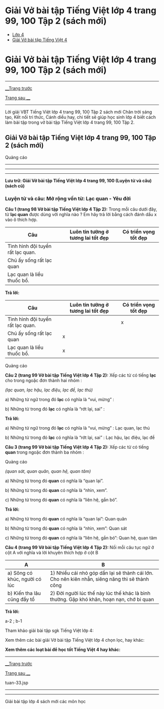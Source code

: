 # Giải Vở bài tập Tiếng Việt lớp 4 trang 99, 100 Tập 2 (sách mới)

  * [Lớp 4](https://vietjack.com/series/lop-4.jsp)
  * [Giải Vở bài tập Tiếng Việt 4](https://vietjack.com/giai-vo-bai-tap-tieng-viet-4/index.jsp)



# Giải Vở bài tập Tiếng Việt lớp 4 trang 99, 100 Tập 2 (sách mới)

* * *

[__Trang trước](https://vietjack.com/giai-vo-bai-tap-tieng-viet-4/tuan-33.jsp)

[Trang sau __](https://vietjack.com/giai-vo-bai-tap-tieng-viet-4/tuan-33.jsp)

* * *

Lời giải VBT Tiếng Việt lớp 4 trang 99, 100 Tập 2 sách mới Chân trời sáng tạo, Kết nối tri thức, Cánh diều hay, chi tiết sẽ giúp học sinh lớp 4 biết cách làm bài tập trong vở bài tập Tiếng Việt lớp 4 trang 99, 100 Tập 2.

## Giải Vở bài tập Tiếng Việt lớp 4 trang 99, 100 Tập 2 (sách mới)

Quảng cáo

* * *

* * *

* * *

**Lưu trữ: Giải Vở bài tập Tiếng Việt lớp 4 trang 99, 100 (Luyện từ và câu) (sách cũ)**

### **Luyện từ và câu: Mở rộng vốn từ: Lạc quan - Yêu đời**

**Câu 1 (trang 98 Vở bài tập Tiếng Việt lớp 4 Tập 2):** Trong mỗi câu dưới đây, từ **lạc quan** được dùng với nghĩa nào ? Em hãy trả lời bằng cách đánh dấu x vào ô thích hợp.

Câu |  Luôn tin tưởng ở tương lai tốt đẹp|  Có triển vọng tốt đẹp  
---|---|---  
Tình hình đội tuyển rất lạc quan. |  |   
Chú ấy sống rất lạc quan |  |   
Lạc quan là liều thuốc bổ. |  |   
  
**Trả lời:**

Câu |  Luôn tin tưởng ở tương lai tốt đẹp|  Có triển vọng tốt đẹp  
---|---|---  
Tình hình đội tuyển rất lạc quan. |  |  x  
Chú ấy sống rất lạc quan |  x|   
Lạc quan là liều thuốc bổ. |  x|   
  
Quảng cáo

**Câu 2 (trang 99 Vở bài tập Tiếng Việt lớp 4 Tập 2):** Xếp các từ có tiếng **lạc** cho trong ngoặc đơn thành hai nhóm : 

_(lạc quan, lạc hậu, lạc điệu, lạc đề, lạc thú)_

a) Những từ ngữ trong đó **lạc** có nghĩa là “vui, mừng” :

b) Những từ trong đó **lạc** có nghĩa là “rớt lại, sai” :

**Trả lời:**

a) Những từ ngữ trong đó **lạc** có nghĩa là “vui, mừng” : Lạc quan, lạc thú

b) Những từ trong đó **lạc** có nghĩa là “rớt lại, sai” : Lạc hậu, lạc điệu, lạc đề

**Câu 3 (trang 99 Vở bài tập Tiếng Việt lớp 4 Tập 2):** Xếp các từ có tiếng **quan** trong ngoặc đơn thành ba nhóm :

Quảng cáo

_(quan sát, quan quân, quan hệ, quan tâm)_

a) Những từ trong đó **quan** có nghĩa là “quan lại”.

b) Những từ trong đó **quan** có nghĩa là “nhìn, xem”.

c) Những từ trong đó **quan** có nghĩa là “liên hệ, gắn bó”.

**Trả lời:**

a) Những từ trong đó **quan** có nghĩa là “quan lại”: Quan quân

b) Những từ trong đó **quan** có nghĩa là “nhìn, xem”: Quan sát

c) Những từ trong đó **quan** có nghĩa là “liên hệ, gắn bó”: Quan hệ, quan tâm

**Câu 4 (trang 99 Vở bài tập Tiếng Việt lớp 4 Tập 2):** Nối mỗi câu tục ngữ ở cột A với nghĩa và lời khuyên thích hợp ở cột B

A|  B  
---|---  
a) Sông có khúc, người có lúc | 1) Nhiều cái nhỏ góp dần lại sẽ thành cái lớn. Cho nên kiên nhẫn, siêng năng thì sẽ thành công   
b) Kiến tha lâu cũng đầy tổ | 2) Đời người lúc thế này lúc thế khác là bình thường. Gặp khó khăn, hoạn nạn, chớ bi quan   
  
**Trả lời:**

a-2 ; b-1

Tham khảo giải bài tập sgk Tiếng Việt lớp 4:

Xem thêm các bài giải Vở bài tập Tiếng Việt lớp 4 chọn lọc, hay khác:

**Xem thêm các loạt bài để học tốt Tiếng Việt 4 hay khác:**

* * *

[__Trang trước](https://vietjack.com/giai-vo-bai-tap-tieng-viet-4/tuan-33.jsp)

[Trang sau __](https://vietjack.com/giai-vo-bai-tap-tieng-viet-4/tuan-33.jsp)

tuan-33.jsp

* * *

* * *

Giải bài tập lớp 4 sách mới các môn học
